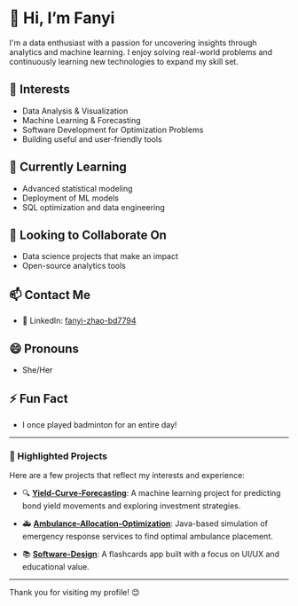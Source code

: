  # 👋 Hi, I’m Fanyi

I'm a data enthusiast with a passion for uncovering insights through analytics and machine learning. I enjoy solving real-world problems and continuously learning new technologies to expand my skill set.

## 👀 Interests
- Data Analysis & Visualization
- Machine Learning & Forecasting
- Software Development for Optimization Problems
- Building useful and user-friendly tools

## 🌱 Currently Learning
- Advanced statistical modeling
- Deployment of ML models 
- SQL optimization and data engineering 

## 💞️ Looking to Collaborate On
- Data science projects that make an impact
- Open-source analytics tools

## 📫 Contact Me
- 🔗 LinkedIn: [fanyi-zhao-bd7794](https://www.linkedin.com/in/fanyi-zhao-bd7794)

## 😄 Pronouns
- She/Her

## ⚡ Fun Fact
- I once played badminton for an entire day!

---

### 📌 Highlighted Projects
Here are a few projects that reflect my interests and experience:

- 🔍 [**Yield-Curve-Forecasting**](https://github.com/zfybd/Yield-Curve-Forcasting): A machine learning project for predicting bond yield movements and exploring investment strategies.

- 🚑 [**Ambulance-Allocation-Optimization**](https://github.com/zfybd/Ambulance-Allocation-Optimization): Java-based simulation of emergency response services to find optimal ambulance placement.

- 📚 [**Software-Design**](https://github.com/zfybd/Software-Design): A flashcards app built with a focus on UI/UX and educational value.


---

Thank you for visiting my profile! 😊


<!---
zfybd/zfybd is a ✨ special ✨ repository because its `README.md` (this file) appears on your GitHub profile.
You can click the Preview link to take a look at your changes.
--->

